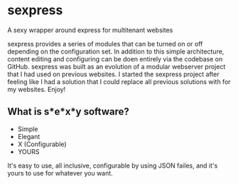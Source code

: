 # sexpress
A sexy wrapper around express for multitenant websites

sexpress provides a series of modules that can be turned on or off depending on the configuration set. In addition to this simple architecture, content editing and configuring can be doen entirely via the codebase on GitHub. sexpress was built as an evolution of a modular webserver project that I had used on previous websites. I started the sexpress project after feeling like I had a solution that I could replace all previous solutions with for my websites. Enjoy!

## What is s\*e\*x\*y software?
* Simple
* Elegant
* X (Configurable)
* YOURS

It's easy to use, all inclusive, configurable by using JSON failes, and it's yours to use for whatever you want.
